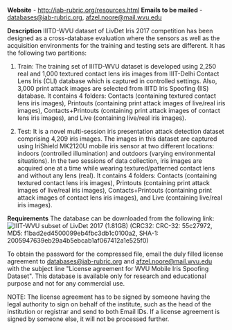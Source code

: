 **Website** - http://iab-rubric.org/resources.html
**Emails to be mailed** - databases@iab-rubric.org, afzel.noore@mail.wvu.edu


**Description**
IIITD-WVU dataset of LivDet Iris 2017 competition has been designed as a cross-database evaluation where the sensors as well as the acquisition environments for the training and testing sets are different. It has the following two partitions:

1) Train: The training set of IIITD-WVU dataset is developed using 2,250 real and 1,000 textured contact lens iris images from IIIT-Delhi Contact Lens Iris (CLI) database which is captured in controlled settings. Also, 3,000 print attack images are selected from IIITD Iris Spoofing (IIS) database. It contains 4 folders: Contacts (containing textured contact lens iris images), Printouts (containing print attack images of live/real iris images), Contacts+Printouts (containing print attack images of contact lens iris images), and Live (containing live/real iris images).

2) Test: It is a novel multi-session iris presentation attack detection dataset comprising 4,209 iris images. The images in this dataset are captured using IriShield MK2120U mobile iris sensor at two different locations: indoors (controlled illumination) and outdoors (varying environmental situations). In the two sessions of data collection, iris images are acquired one at a time while wearing textured/patterned contact lens and without any lens (real). It contains 4 folders: Contacts (containing textured contact lens iris images), Printouts (containing print attack images of live/real iris images), Contacts+Printouts (containing print attack images of contact lens iris images), and Live (containing live/real iris images).

**Requirements**
The database can be downloaded from the following link: ![IIIT-WVU subset of LivDet 2017](https://drive.google.com/open?id=1HQSjTBOfvw263ZGh-WqUG55XwYsvyAb8) (1.81GB)
(CRC32: CRC-32: 55c27972, MD5: f1bad2ed4500099eb4fbc3db1c0100a2, SHA-1: 2005947639eb29a4b5ebcab1af067412a1e525f0)

To obtain the password for the compressed file, email the duly filled license agreement to databases@iab-rubric.org and afzel.noore@mail.wvu.edu with the subject line "License agreement for WVU Mobile Iris Spoofing Dataset". This database is available only for research and educational purpose and not for any commercial use.

NOTE: The license agreement has to be signed by someone having the legal authority to sign on behalf of the institute, such as the head of the institution or registrar and send to both Email IDs. If a license agreement is signed by someone else, it will not be processed further. 